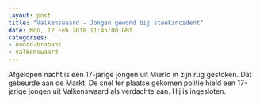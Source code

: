 ```yaml
---
layout: post
title: "Valkenswaard - Jongen gewond bij steekincident"
date: Mon, 12 Feb 2018 11:45:00 GMT
categories: 
- noord-brabant 
- valkenswaard 
---
```


Afgelopen nacht is een 17-jarige jongen uit Mierlo in zijn rug gestoken. Dat gebeurde aan de Markt. De snel ter plaatse gekomen politie hield een 17-jarige jongen uit Valkenswaard als verdachte aan. Hij is ingesloten.
